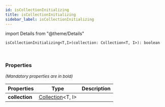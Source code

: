 ```yaml
---
id: isCollectionInitializing
title: isCollectionInitializing
sidebar_label: isCollectionInitializing
---
```


import Details from "@theme/Details"


```tsx
isCollectionInitializing<T,I>(collection: Collection<T, I>): boolean
```
<br/>



### Properties

<font size="2"><i>(Mandatory properties are in bold)</i></font>

| Properties | Type | Description |
| --------- | ---- | ----------- |
| **collection** | [Collection](/framework-api/types/Collection.md)<T, I\> |  |


